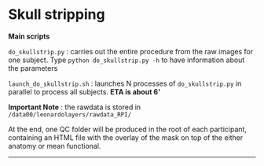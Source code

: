 # Skull stripping

__Main scripts__

`do_skullstrip.py` : carries out the entire procedure from the raw images for one subject. Type `python do_skullstrip.py -h` to have information about the parameters

`launch_do_skullstrip.sh` : launches N processes of `do_skullstrip.py` in parallel to process all subjects. __ETA is about 6'__

__Important Note__ : the rawdata is stored in
`/data00/leonardolayers/rawdata_RPI/`

At the end, one QC folder will be produced in the root of each participant, containing an HTML file with the overlay of the mask on top of the either anatomy or mean functional.

---
